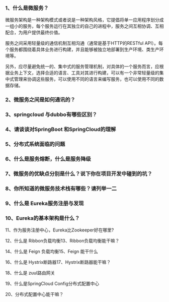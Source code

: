 ### 1、什么是微服务？

微服务架构是一种架构模式或者说是一种架构风格，它提倡将单一应用程序划分成一组小的服务，每个服务运行在其独立的自己的进程中，服务之间互相协调、互相配合，为用户提供最终价值。

服务之间采用轻量级的通信机制互相沟通（通常是基于HTTP的RESTful API）。每个服务都围绕着具体业务进行构建，并且能够被独立地部署到生产环境、类生产环境等。

另外，应尽量避免统一的、集中式的服务管理机制，对具体的一个服务而言，应根据业务上下文，选择合适的语言、工具对其进行构建，可以有一个非常轻量级的集中式管理来协调这些服务，可以使用不同的语言来编写服务，也可以使用不同的数据存储。

### 2、微服务之间是如何通讯的？

### 3、springcloud 与dubbo有哪些区别？

### 4、请谈谈对SpringBoot 和SpringCloud的理解

### 5、分布式系统面临的问题

### 6、什么是服务熔断，什么是服务降级

### 7、微服务的优缺点分别是什么？说下你在项目开发中碰到的坑？

### 8、你所知道的微服务技术栈有哪些？请列举一二

### 9、什么是 Eureka服务注册与发现

### 10、Eureka的基本架构是什么？

11、作为服务注册中心，Eureka比Zookeeper好在哪里?

12、什么是 Ribbon负载均衡13、Ribbon负载均衡能干嘛？

14、什么是 Feign 负载均衡15、Feign 能干什么

16、什么是 Hystrix断路器17、Hystrix断路器能干嘛？

18、什么是 zuul路由网关

19、什么是SpringCloud Config分布式配置中心

20、分布式配置中心能干嘛？

